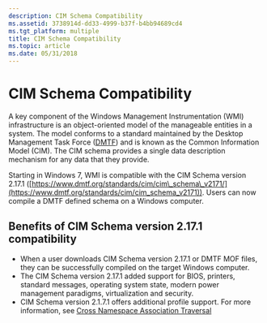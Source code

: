 ```yaml
---
description: CIM Schema Compatibility
ms.assetid: 3738914d-dd33-4999-b37f-b4bb94689cd4
ms.tgt_platform: multiple
title: CIM Schema Compatibility
ms.topic: article
ms.date: 05/31/2018
---
```


# CIM Schema Compatibility

A key component of the Windows Management Instrumentation (WMI) infrastructure is an object-oriented model of the manageable entities in a system. The model conforms to a standard maintained by the Desktop Management Task Force ([DMTF](https://www.dmtf.org/standards/ws-man)) and is known as the Common Information Model (CIM). The CIM schema provides a single data description mechanism for any data that they provide.

Starting in Windows 7, WMI is compatible with the CIM Schema version 2.17.1 ([https://www.dmtf.org/standards/cim/cim\_schema\_v2171/](https://www.dmtf.org/standards/cim/cim_schema_v2171)). Users can now compile a DMTF defined schema on a Windows computer.

## Benefits of CIM Schema version 2.17.1 compatibility

-   When a user downloads CIM Schema version 2.17.1 or DMTF MOF files, they can be successfully compiled on the target Windows computer.
-   The CIM Schema version 2.17.1 added support for BIOS, printers, standard messages, operating system state, modern power management paradigms, virtualization and security.
-   CIM Schema version 2.1.7.1 offers additional profile support. For more information, see [Cross Namespace Association Traversal](cross-namespace-association-traversal.md)

 

 



